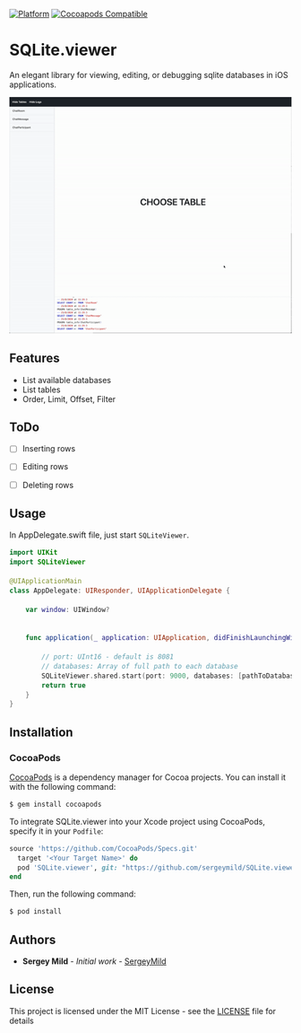 [![Platform](https://img.shields.io/cocoapods/p/SQLite.viewer.svg?style=flat)](https://github.com/BiAtoms/SQLite.viewer)
[![Cocoapods Compatible](https://img.shields.io/cocoapods/v/SQLite.viewer.svg)](https://cocoapods.org/pods/SQLite.viewer)

# SQLite.viewer

An elegant library for viewing, editing, or debugging sqlite databases in iOS applications.

![SQLiteViewer demo](Screenshots/SQLiteViewer1.gif)

## Features

* List available databases
* List tables
* Order, Limit, Offset, Filter

## ToDo

- [ ] Inserting rows
- [ ] Editing rows
- [ ] Deleting rows


## Usage

In AppDelegate.swift file, just start `SQLiteViewer`.
```swift
import UIKit
import SQLiteViewer

@UIApplicationMain
class AppDelegate: UIResponder, UIApplicationDelegate {

    var window: UIWindow?


    func application(_ application: UIApplication, didFinishLaunchingWithOptions launchOptions: [UIApplicationLaunchOptionsKey: Any]?) -> Bool {
        
        // port: UInt16 - default is 8081
        // databases: Array of full path to each database
        SQLiteViewer.shared.start(port: 9000, databases: [pathToDatabase])
        return true
    }
}
```

## Installation

### CocoaPods

[CocoaPods](http://cocoapods.org) is a dependency manager for Cocoa projects. You can install it with the following command:

```bash
$ gem install cocoapods
```

To integrate SQLite.viewer into your Xcode project using CocoaPods, specify it in your `Podfile`:

```ruby
source 'https://github.com/CocoaPods/Specs.git'
  target '<Your Target Name>' do
  pod 'SQLite.viewer', git: "https://github.com/sergeymild/SQLite.viewer", tag: '3.0.2', configurations: ['Debug']
end
```

Then, run the following command:

```bash
$ pod install
```

## Authors

* **Sergey Mild** - *Initial work* - [SergeyMild](https://github.com/sergeymild)

## License

This project is licensed under the MIT License - see the [LICENSE](LICENSE) file for details
